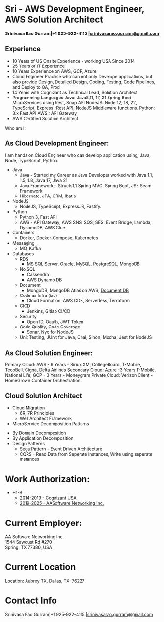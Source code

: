 # Sri - AWS Development Engineer, AWS Solution Architect
####  Srinivasa Rao Gurram|+1 925-922-4115 |srinivasarao.gurram@gmail.com

## Experience
* 10 Years of US Onsite Experience - working USA Since 2014
* 25 Years of IT Experience
* 10 Years Experience on AWS, GCP, Azure
* Cloud Engineer Practise who can not only Develope applications, but also provide Design, Detailed Design, Coding, Testing, Code Pipelines, and Deploy to QA, Prod
* 14 Years with Cognizant as Technical Lead, Solution Architect
* Programming Languages
  Java: Java8,11, 17, 21 Spring Boot MicroServices using Rest, Soap API
  NodeJS: Node 12, 18, 22,  TypeScript, Express -Rest API, NodeJS Middleware functions, 
  Python: 3.x Fast API 
  AWS : API Gateway 
* AWS Certified Solution Architect

Who am I:

## As Cloud Development Engineer:

I am hands on Cloud Engineer who can develop application using, Java, Node, TypeScript, Python.  
- Java  
  - Java - Started my Career as Java Developer worked with Java 1.1, 1.5, 1.8, Java 17, Java 21  
  - Java Frameworks: Structs1,1 Spring MVC, Spring Boot, JSF Seam Framework  
  - Hibernate, JPA, ORM, Ibatis  
- NodeJS  
  - NodeJS, TypeScript, ExpressJS, Fastify.  
- Python  
  - Python 3, Fast API  
  - AWS - API Gateway, AWS SNS, SQS, SES, Event Bridge, Lambda, DynamoDB, AWS Glue.  
- Containers  
  - Docker, Docker-Compose, Kubernetes  
- Messaging
  - MQ, Kafka  
- Databases
  - RDS
    - MS SQL Server, Oracle, MySQL, PostgreSQL, MongoDB  
  - No SQL
    - Cassendra  
    - AWS Dynamo DB  
  - Document
    - MongoDB, MongoDB Atlas on AWS, [Document DB](https://aws.amazon.com/documentdb/)
  - Code as Infra (iac)
    - Cloud Formation, AWS CDK, Serverless, Terraform
  - CICD
    - Jenkins, Gitlab CI/CD
  - Security
    - Open ID, Oauth, JWT Token
  - Code Quality, Code Coverage
    - Sonar, Nyc for NodeJS
  - Unit Testing,
    JUnit for Java, Chai, Sinon, Mocha, Jest for NodeJS

## As Cloud Solution Engineer:

Primary Cloud: AWS - 9 Years - Siriux XM, CollegeBoard, T-Mobile, TecoBell, Cigna, Delta Airlines
Secondary Cloud: Azure -3 Years T-Mobile, National Life; GCP - 3 Years - Moneygram
Private Cloud: Verizon Client - HomeGrown Container Orchestration.


## Cloud Solution Architect
* Cloud Migration 
  - 6R, 7R Principles
  - Well Architect Framework
* MicroService Decomposition Patterns
 - By Domain Decomposition
 - By Application Decomposition
 - Design Patterns
   - Sega Pattern - Event Driven Architecture
   - CQRS - Read Data from Seperate Instances, Write using seperate instances
  

# Work Authorization:  
- H1-B  
  - [2014-2019 - Cognizant USA](I-94/01-i94-2014-02.pdf)  
  - [2019-2025 - AASoftware Networking Inc.](I-94/02-i94-2017-2025.pdf)  

# Current Employer:  
AA Software Networking Inc.  
1544 Sawdust Rd #270  
Spring, TX 77380, USA  

# Current Location
Location: Aubrey TX, Dallas, TX: 76227
# Contact Info
Srinivasa Rao Gurram|+1 925-922-4115 |srinivasarao.gurram@gmail.com